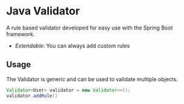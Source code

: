 # Java Validator
A rule based validator developed for easy use with the Spring Boot framework.

- *Extendable*: You can always add custom rules

## Usage
The Validator is generic and can be used to validate multiple objects. 
```java
Validator<User> validator = new Validator<>();
validator.addRule()
```